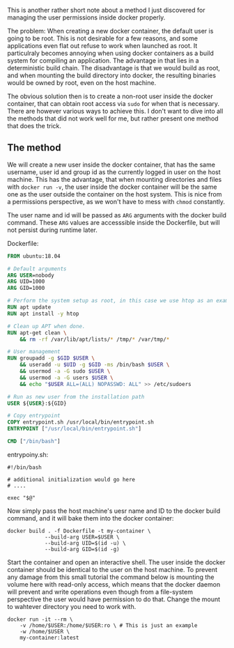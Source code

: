 This is another rather short note about a method I just discovered for managing the user permissions inside docker properly.

The problem: When creating a new docker container, the default user is going to be root. This is not desirable for a few reasons, and some applications even flat out refuse to work when launched as root. It particulraly becomes annoying when using docker containers as a build system for compiling an application. The advantage in that lies in a deterministic build chain. The disadvantage is that we would build as root, and when mounting the build directory into docker, the resulting binaries would be owned by root, even on the host machine.

The obvious solution then is to create a non-root user inside the docker container, that can obtain root access via `sudo` for when that is necessary. There are however various ways to achieve this. I don't want to dive into all the methods that did not work well for me, but rather present one method that does the trick.

## The method
We will create a new user inside the docker container, that has the same username, user id and group id as the currently logged in user on the host machine. This has the advantage, that when mounting directories and files with `docker run -v`, the user inside the docker container will be the same one as the user outside the container on the host system. This is nice from a permissions perspective, as we won't have to mess with `chmod` constantly. 

The user name and id will be passed as `ARG` arguments with the docker build command. These `ARG` values are accesssible inside the Dockerfile, but will not persist during runtime later.

Dockerfile:
```dockerfile
FROM ubuntu:18.04

# Default arguments
ARG USER=nobody
ARG UID=1000
ARG GID=1000

# Perform the system setup as root, in this case we use htop as an example
RUN apt update
RUN apt install -y htop

# Clean up APT when done.
RUN apt-get clean \
    && rm -rf /var/lib/apt/lists/* /tmp/* /var/tmp/*

# User management
RUN groupadd -g $GID $USER \
    && useradd -u $UID -g $GID -ms /bin/bash $USER \
    && usermod -a -G sudo $USER \
    && usermod -a -G users $USER \
    && echo "$USER ALL=(ALL) NOPASSWD: ALL" >> /etc/sudoers

# Run as new user from the installation path
USER ${USER}:${GID}

# Copy entrypoint
COPY entrypoint.sh /usr/local/bin/entrypoint.sh
ENTRYPOINT ["/usr/local/bin/entrypoint.sh"]

CMD ["/bin/bash"]
```

entrypoiny.sh:
```shell
#!/bin/bash

# additional initialization would go here
# ....

exec "$@"
```

Now simply pass the host machine's uesr name and ID to the docker build command, and it will bake them into the docker container:
```shell
docker build . -f Dockerfile -t my-container \
            --build-arg USER=$USER \
            --build-arg UID=$(id -u) \
            --build-arg GID=$(id -g)
```

Start the container and open an interactive shell. The user inside the docker container should be identical to the user on the host machine. To prevent any damage from this small tutorial the command below is mounting the volume here with read-only access, which means that the docker daemon will prevent and write operations even though from a file-system perspective the user would have permission to do that. Change the mount to wahtever directory you need to work with.

```shell
docker run -it --rm \
    -v /home/$USER:/home/$USER:ro \ # This is just an example
    -w /home/$USER \
    my-container:latest
```